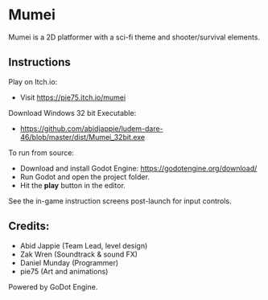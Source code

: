 # Mumei

Mumei is a 2D platformer with a sci-fi theme and shooter/survival elements.

## Instructions
Play on Itch.io:
  - Visit https://pie75.itch.io/mumei
  
Download Windows 32 bit Executable:
  - https://github.com/abidjappie/ludem-dare-46/blob/master/dist/Mumei_32bit.exe

To run from source:
  - Download and install Godot Engine: https://godotengine.org/download/
  - Run Godot and open the project folder.
  - Hit the **play** button in the editor.

See the in-game instruction screens post-launch for input controls.

## Credits:

- Abid Jappie (Team Lead, level design)
- Zak Wren (Soundtrack & sound FX)
- Daniel Munday (Programmer)
- pie75 (Art and animations)

Powered by GoDot Engine.
